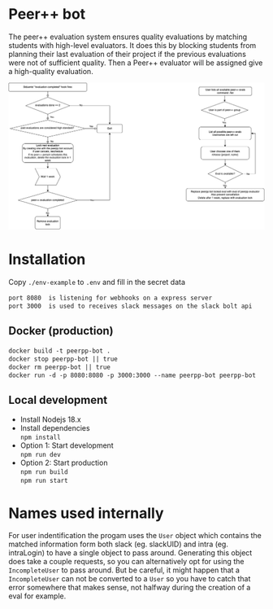 # Peer++ bot
The peer++ evaluation system ensures quality evaluations by matching students with high-level evaluators.
It does this by blocking students from planning their last evaluation of their project if the previous evaluations were not of sufficient quality. Then a Peer++ evaluator will be assigned give a high-quality evaluation.

![img](doc/flowchart.png)

# Installation
Copy `./env-example` to `.env` and fill in the secret data
```
port 8080  is listening for webhooks on a express server
port 3000  is used to receives slack messages on the slack bolt api
```

## Docker (production)
```
docker build -t peerpp-bot .
docker stop peerpp-bot || true
docker rm peerpp-bot || true
docker run -d -p 8080:8080 -p 3000:3000 --name peerpp-bot peerpp-bot
```

## Local development
- Install Nodejs 18.x
- Install dependencies\
`npm install`
- Option 1: Start development\
`npm run dev`
- Option 2: Start production\
`npm run build`\
`npm run start`


# Names used internally
For user indentification the progam uses the `User` object which contains the matched information form both slack (eg. slackUID) and intra (eg. intraLogin) to have a single object to pass around.
Generating this object does take a couple requests, so you can alternatively opt for using the `IncompleteUser` to pass around. But be careful, it might happen that a `IncompleteUser` can not be converted to a `User` so you have to catch that error somewhere that makes sense, not halfway during the creation of a eval for example.

